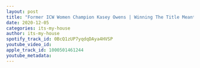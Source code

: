 ```yaml
---
layout: post
title: "Former ICW Women Champion Kasey Owens | Winning The Title Meant Everything | #8"
date: 2020-12-05
categories: its-my-house
author: its-my-house
spotify_track_id: 0BcQ1zUP7yqdqDAya4HVSP
youtube_video_id: 
apple_track_id: 1000501461244
youtube_metadata: 
---
```

